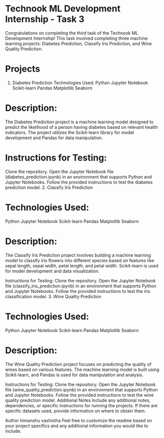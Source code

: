 # Technook ML Development Internship - Task 3
Congratulations on completing the third task of the Technook ML Development Internship! This task involved completing three machine learning projects: Diabetes Prediction, Classify Iris Prediction, and Wine Quality Prediction.
 
# Projects
1. Diabetes Prediction
Technologies Used:
Python
Jupyter Notebook
Scikit-learn
Pandas
Matplotlib
Seaborn
# Description:
The Diabetes Prediction project is a machine learning model designed to predict the likelihood of a person having diabetes based on relevant health indicators. The project utilizes the Scikit-learn library for model development and Pandas for data manipulation.

# Instructions for Testing:
Clone the repository.
Open the Jupyter Notebook file (diabetes_prediction.ipynb) in an environment that supports Python and Jupyter Notebooks.
Follow the provided instructions to test the diabetes prediction model.
2. Classify Iris Prediction
# Technologies Used:
Python
Jupyter Notebook
Scikit-learn
Pandas
Matplotlib
Seaborn
# Description:
The Classify Iris Prediction project involves building a machine learning model to classify iris flowers into different species based on features like sepal length, sepal width, petal length, and petal width. Scikit-learn is used for model development and data visualization.

Instructions for Testing:
Clone the repository.
Open the Jupyter Notebook file (classify_iris_prediction.ipynb) in an environment that supports Python and Jupyter Notebooks.
Follow the provided instructions to test the iris classification model.
3. Wine Quality Prediction
# Technologies Used:
Python
Jupyter Notebook
Scikit-learn
Pandas
Matplotlib
Seaborn
# Description:
The Wine Quality Prediction project focuses on predicting the quality of wines based on various features. The machine learning model is built using Scikit-learn, and Pandas is used for data manipulation and analysis.

Instructions for Testing:
Clone the repository.
Open the Jupyter Notebook file (wine_quality_prediction.ipynb) in an environment that supports Python and Jupyter Notebooks.
Follow the provided instructions to test the wine quality prediction model.
Additional Notes
Include any additional notes, dependencies, or specific instructions for running the projects. If there are specific datasets used, provide information on where to obtain them.

Author
himanshu vashistha
Feel free to customize the readme based on your project specifics and any additional information you would like to include.
